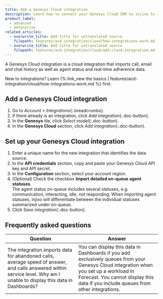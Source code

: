 ```yaml
---
title: Add a Genesys Cloud integration
description: Learn how to connect your Genesys Cloud CRM to injixo to import data.
product_label:
  - advanced
  - enterprise
related_articles:
  - overwrite_title: Add title for untranslated source
    filepath: features/acd-integration/cloud/how-integrations-work.md
  - overwrite_title: Add title for untranslated source
    filepath: features/acd-integration/cloud/add-cloud-integration.md
---
```


A Genesys Cloud integration is a cloud integration that imports call, email and chat history as well as agent status and real-time adherence data.

New to integrations? Learn {% link_new the basics | features/acd-integration/cloud/how-integrations-work.md %} first.

## Add a Genesys Cloud integration

1. Go to _Account > Integrations_{:.breadcrumbs}.
2. If there already is an integration, click _Add integration_{:.doc-button}.
3. In the **Genesys** tile, click _Select model_{:.doc-button}.
4. In the **Genesys Cloud** section, click _Add integration_{:.doc-button}.

## Set up your Genesys Cloud integration

1. Enter a unique name for the new integration that identifies the data source.
2. In the **API credentials** section, copy and paste your Genesys Cloud API key and API secret.
3. In the **Configuration** section, select your account region.
4. (Optional) Check the checkbox **Import detailed on-queue agent statuses**.<br>The agent status on-queue includes several statuses, e.g. communication, interacting, idle, not responding. When importing agent statuses, injixo will differentiate between the individual statuses summarized under on-queue.
5. Click _Save integration_{:.doc-button}.

## Frequently asked questions

| Question                            | Answer                                                                                                                                           |
| ----------------------------------- | -------------------------------------------------------------------------------------------------------- |
| The integration imports data for abandoned calls, average speed of answer, and calls answered within service level. Why am I unable to display this data in Dashboards? | You can display this data in Dashboards if you add exclusively queues from your Genesys Cloud integration when you set up a workload in Forecast. You cannot display this data if you include queues from other integrations.
